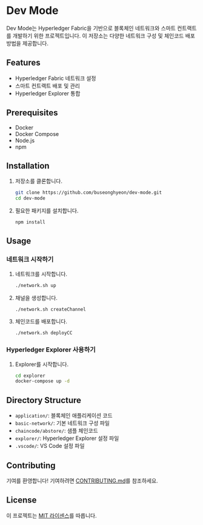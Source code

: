 # Dev Mode

Dev Mode는 Hyperledger Fabric을 기반으로 블록체인 네트워크와 스마트 컨트랙트를 개발하기 위한 프로젝트입니다. 이 저장소는 다양한 네트워크 구성 및 체인코드 배포 방법을 제공합니다.

## Features

- Hyperledger Fabric 네트워크 설정
- 스마트 컨트랙트 배포 및 관리
- Hyperledger Explorer 통합

## Prerequisites

- Docker
- Docker Compose
- Node.js
- npm

## Installation

1. 저장소를 클론합니다.
    ```bash
    git clone https://github.com/buseonghyeon/dev-mode.git
    cd dev-mode
    ```
2. 필요한 패키지를 설치합니다.
    ```bash
    npm install
    ```

## Usage

### 네트워크 시작하기

1. 네트워크를 시작합니다.
    ```bash
    ./network.sh up
    ```
2. 채널을 생성합니다.
    ```bash
    ./network.sh createChannel
    ```
3. 체인코드를 배포합니다.
    ```bash
    ./network.sh deployCC
    ```

### Hyperledger Explorer 사용하기

1. Explorer를 시작합니다.
    ```bash
    cd explorer
    docker-compose up -d
    ```

## Directory Structure

- `application/`: 블록체인 애플리케이션 코드
- `basic-network/`: 기본 네트워크 구성 파일
- `chaincode/abstore/`: 샘플 체인코드
- `explorer/`: Hyperledger Explorer 설정 파일
- `.vscode/`: VS Code 설정 파일

## Contributing

기여를 환영합니다! 기여하려면 [CONTRIBUTING.md](CONTRIBUTING.md)를 참조하세요.

## License

이 프로젝트는 [MIT 라이센스](LICENSE)를 따릅니다.
